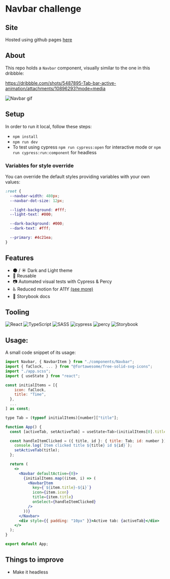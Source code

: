 # Navbar challenge

## Site

Hosted using github pages [here](https://pages.github.com/)

## About

This repo holds a `Navbar` component, visually similar to the one in this dribbble:

https://dribbble.com/shots/5487895-Tab-bar-active-animation/attachments/10896293?mode=media

![Navbar gif](https://media0.giphy.com/media/v1.Y2lkPTc5MGI3NjExYjZ5MHpudjVoeHVnNTdpaDFheWRvZml3bG43M2FxdG9zNHcweWpyZiZlcD12MV9pbnRlcm5hbF9naWZfYnlfaWQmY3Q9Zw/qmHC2pILnevhCXbwq5/giphy.gif)

## Setup

In order to run it local, follow these steps:

- `npm install`
- `npm run dev`
- To test using cypress `npm run cypress:open` for interactive mode or `npm run cypress:run:component` for headless

### Variables for style override

You can override the default styles providing variables with your own values:

```css
:root {
  --navbar-width: 480px;
  --navbar-dot-size: 12px;

  --light-background: #fff;
  --light-text: #000;

  --dark-background: #000;
  --dark-text: #fff;

  --primary: #4c21ea;
}
```

## Features

- 🌑 / ☀️ Dark and Light theme
- 🧱 Reusable
- 📷 Automated visual tests with Cypress & Percy
- ♿️ Reduced motion for A11Y [(see more)](https://www.tatianamac.com/posts/prefers-reduced-motion)
- 📑 Storybook docs

## Tooling

![React](https://img.shields.io/badge/react-%2320232a.svg?style=for-the-badge&logo=react&logoColor=%2361DAFB) ![TypeScript](https://img.shields.io/badge/typescript-%23007ACC.svg?style=for-the-badge&logo=typescript&logoColor=white)
![SASS](https://img.shields.io/badge/SASS-hotpink.svg?style=for-the-badge&logo=SASS&logoColor=white)
![cypress](https://img.shields.io/badge/-cypress-%23E5E5E5?style=for-the-badge&logo=cypress&logoColor=058a5e)
![percy](https://img.shields.io/badge/Percy-9E66BF.svg?style=for-the-badge&logo=Percy&logoColor=white)
![Storybook](https://img.shields.io/badge/Storybook-FF4785.svg?style=for-the-badge&logo=Storybook&logoColor=white)

## Usage:

A small code snippet of its usage:

```jsx
import Navbar, { NavbarItem } from "./components/Navbar";
import { faClock, ... } from "@fortawesome/free-solid-svg-icons";
import "./app.scss";
import { useState } from "react";

const initialItems = [{
    icon: faClock,
    title: "Time",
  },
  ...
] as const;

type Tab = (typeof initialItems)[number]["title"];

function App() {
  const [activeTab, setActiveTab] = useState<Tab>(initialItems[0].title);

  const handleItemClicked = ({ title, id }: { title: Tab; id: number }) => {
    console.log(`Item clicked title ${title} id ${id}`);
    setActiveTab(title);
  };

  return (
    <>
      <Navbar defaultActive={0}>
        {initialItems.map((item, i) => (
          <NavbarItem
            key={`${item.title}-${i}`}
            icon={item.icon}
            title={item.title}
            onSelect={handleItemClicked}
          />
        ))}
      </Navbar>
      <div style={{ padding: "10px" }}>Active tab: {activeTab}</div>
    </>
  );
}

export default App;
```

## Things to improve

- Make it headless
